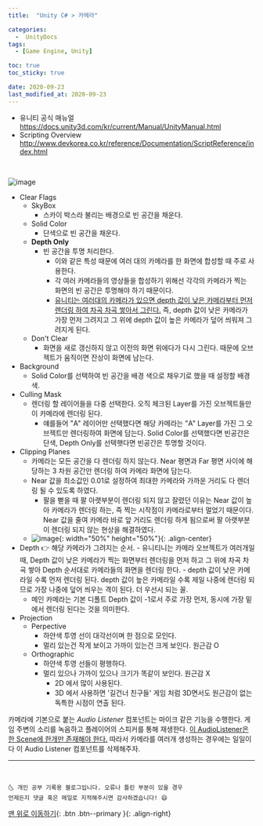 ```yaml
---
title:  "Unity C# > 카메라" 

categories:
  -  UnityDocs
tags:
  - [Game Engine, Unity]

toc: true
toc_sticky: true

date: 2020-09-23
last_modified_at: 2020-09-23
---
```


- 유니티 공식 매뉴얼 <https://docs.unity3d.com/kr/current/Manual/UnityManual.html>
- Scripting Overview <http://www.devkorea.co.kr/reference/Documentation/ScriptReference/index.html>


<br>

![image](https://user-images.githubusercontent.com/42318591/94007786-ef70c900-fddc-11ea-8740-095dfe594121.png)

  - Clear Flags 
    - SkyBox 
      - 스카이 박스라 불리는 배경으로 빈 공간을 채운다.
    - Solid Color 
      - 단색으로 빈 공간을 채운다.
    - **Depth Only** 
      - 빈 공간을 투명 처리한다.
        - 이와 같은 특성 때문에 여러 대의 카메라를 한 화면에 합성할 때 주로 사용한다. 
        - 각 여러 카메라들의 영상들을 합성하기 위해선 각각의 카메라가 찍는 화면의 빈 공간은 투명해야 하기 때문이다. 
        - <u>유니티는 여러대의 카메라가 있으면 depth 값이 낮은 카메라부터 먼저 렌더링 하여 차곡 차곡 쌓아서 그린다.</u> 즉, depth 값이 낮은 카메라가 가장 먼저 그려지고 그 위에 depth 값이 높은 카메라가 덮어 씌워져 그려지게 된다.
    - Don't Clear 
      - 화면을 새로 갱신하지 않고 이전의 화면 위에다가 다시 그린다. 때문에 오브젝트가 움직이면 잔상이 화면에 남는다.
  - Background
    - Solid Color를 선택하여 빈 공간을 배경 색으로 채우기로 했을 때 설정할 배경 색.
  - Culling Mask 
    - 렌더링 할 레이어들을 다중 선택한다. 오직 체크된 Layer를 가진 오브젝트들만 이 카메라에 렌더링 된다.
      - 얘를들어 "A" 레이어만 선택했다면 해당 카메라는 "A" Layer를 가진 그 오브젝트만 렌더링하여 화면에 담는다. Solid Color를 선택했다면 빈공간은 단색, Depth Only를 선택햇다면 빈공간은 투명할 것이다.
  - Clipping Planes 
    - 카메라는 모든 공간을 다 렌더링 하지 않는다. Near 평면과 Far 평면 사이에 해당하는 3 차원 공간만 렌더링 하여 카메라 화면에 담는다. 
    - Near 값을 최소값인 0.01로 설정하여 최대한 카메라와 가까운 거리도 다 렌더링 될 수 있도록 하였다.
      - 팔을 뻗을 때 팔 아랫부분이 렌더링 되지 않고 잘렸던 이유는 Near 값이 높아 카메라가 렌더링 하는, 즉 찍는 시작점이 카메라로부터 멀었기 때문이다. Near 값을 줄여 카메라 바로 앞 거리도 렌더링 하게 됨으로써 팔 아랫부분이 렌더링 되지 않는 현상을 해결하였다.
    -  ![image](https://user-images.githubusercontent.com/42318591/94428915-7d2d2980-01cc-11eb-929a-db51cc3d7114.png){: width="50%" height="50%"}{: .align-center}
  -  Depth 👉 해당 카메라가 그려지는 순서.
    - 유니티니는 카메라 오브젝트가 여러개일 때, Depth 값이 낮은 카메라가 찍는 화면부터 렌더링을 먼저 하고 그 위에 차곡 차곡 쌓아 Depth 순서대로 카메라들의 화면을 렌더링 한다. 
    - depth 값이 낮은 카메라일 수록 먼저 렌더링 된다. depth 값이 높은 카메라일 수록 제일 나중에 렌더링 되므로 가장 나중에 덮어 씌우는 격이 된다. 더 우선시 되는 꼴.
      - 메인 카메라는 기본 디폴트 Depth 값이 -1로서 주로 가장 먼저, 동시에 가장 밑에서 렌더링 된다는 것을 의미한다.
  - Projection
    - Perpective 
      - 하얀색 투영 선이 대각선이며 한 점으로 모인다.
      - 멀리 있는건 작게 보이고 가까이 있는건 크게 보인다. 원근감 O
    - Orthographic
      - 하얀색 투영 선들이 평행하다.
      - 멀리 있으나 가까이 있으나 크기가 똑같이 보인다. 원근감 X
        - 2D 에서 많이 사용된다.
        - 3D 에서 사용하면 '길건너 친구들' 게임 처럼 3D면서도 원근감이 없는 독특한 시점이 연출 된다.


카메라에 기본으로 붙는 *Audio Listener* 컴포넌트는 마이크 같은 기능을 수행한다. 게임 주변의 소리를 녹음하고 플레이어의 스피커를 통해 재생한다. <u>이 AudioListener은 한 Scene에 한개만 존재해야 한다.</u> 따라서 카메라를 여러개 생성하는 경우에는 일일이 다 이 Audio Listener 컴포넌트를 삭제해주자.

***
<br>

    🌜 개인 공부 기록용 블로그입니다. 오류나 틀린 부분이 있을 경우 
    언제든지 댓글 혹은 메일로 지적해주시면 감사하겠습니다! 😄

[맨 위로 이동하기](#){: .btn .btn--primary }{: .align-right}